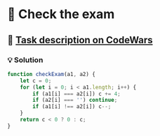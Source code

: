 # 📝 Check the exam

## 🔗 [Task description on CodeWars](https://www.codewars.com/kata/5a3dd29055519e23ec000074)

### 💡 Solution

```javascript
function checkExam(a1, a2) {
	let c = 0;
	for (let i = 0; i < a1.length; i++) {
		if (a1[i] === a2[i]) c += 4;
		if (a2[i] === '') continue;
		if (a1[i] !== a2[i]) c--;
	}
	return c < 0 ? 0 : c;
}
```

